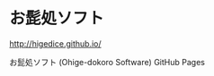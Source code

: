 ﻿お髭処ソフト
===================

<http://higedice.github.io/>


お髭処ソフト (Ohige-dokoro Software) GitHub Pages
